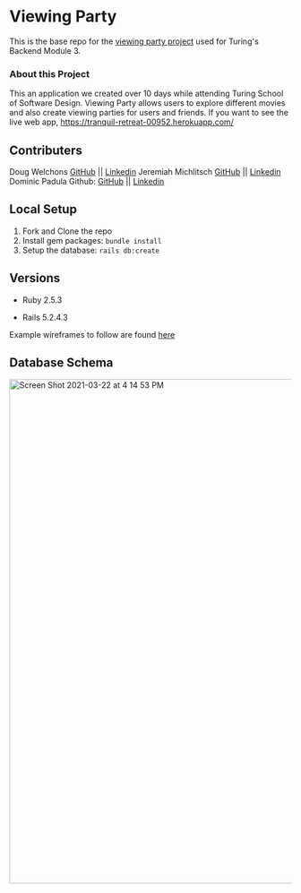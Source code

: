 # Viewing Party

This is the base repo for the [viewing party project](https://backend.turing.io/module3/projects/viewing_party) used for Turing's Backend Module 3.

### About this Project
This an application we created over 10 days while attending Turing School of Software Design. Viewing Party allows users to explore different movies and also create 
viewing parties for users and friends. If you want to see the live web app, https://tranquil-retreat-00952.herokuapp.com/ 


## Contributers 
Doug Welchons [GitHub](https://github.com/DougWelchons) || [Linkedin](https://www.linkedin.com/in/douglas-welchons-72045339/)
Jeremiah Michlitsch [GitHub](https://github.com/jmichlitsch) || [Linkedin](https://www.linkedin.com/in/jeremiah-michlitsch-49048a206/)
Dominic Padula Github: [GitHub](https://github.com/domo2192) || [Linkedin](https://www.linkedin.com/in/dominic-padula-5bb5b2179/)

## Local Setup

1. Fork and Clone the repo
2. Install gem packages: `bundle install`
3. Setup the database: `rails db:create`


## Versions

- Ruby 2.5.3

- Rails 5.2.4.3

Example wireframes to follow are found [here](https://backend.turing.io/module3/projects/viewing_party/wireframes)

## Database Schema

<img width="901" alt="Screen Shot 2021-03-22 at 4 14 53 PM" src="https://user-images.githubusercontent.com/70593322/112065213-e2355c80-8b29-11eb-98d7-aa4f975926ef.png">
